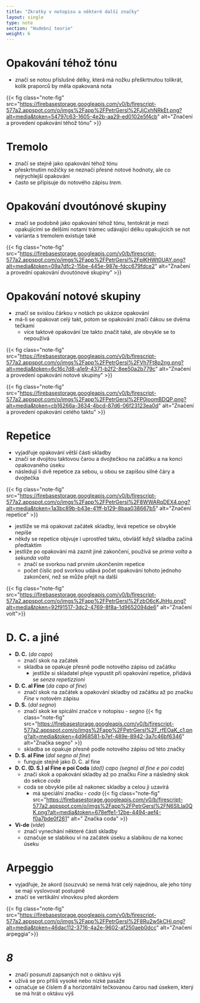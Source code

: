 ```yaml
---
title: "Zkratky v notopisu a některé další značky"
layout: single
type: note
section: "Hudební teorie"
weight: 6
---
```

# Opakování téhož tónu
- značí se notou příslušné délky, která má nožku přeškrtnutou tolikrát, kolik praporců by měla opakovaná nota

{{< fig class="note-fig" src="https://firebasestorage.googleapis.com/v0/b/firescript-577a2.appspot.com/o/imgs%2Fapp%2FPetrGersl%2FJjCxhNRkEt.png?alt=media&token=54797c63-1605-4e2b-aa29-ed0102e5f4cb" alt="Značení a provedení opakování téhož tónu" >}}

# Tremolo
- značí se stejně jako opakování téhož tónu
- přeskrtnutím nožičky se neznačí přesné notové hodnoty, ale co nejrychlejší opakování
- často se připisuje do notového zápisu $\textit{trem.}$
# Opakování dvoutónové skupiny
- značí se podobně jako opakování téhož tónu, tentokrát je mezi opakujícími se delšími notami trámec udávající délku opakujících se not
- varianta s tremolem existuje také

{{< fig class="note-fig" src="https://firebasestorage.googleapis.com/v0/b/firescript-577a2.appspot.com/o/imgs%2Fapp%2FPetrGersl%2FplKHWt0UAY.png?alt=media&token=09a7dfc2-15be-445e-987e-fdcc679fdce2" alt="Značení a provední opakování dvoutónové skupiny" >}}

# Opakování notové skupiny
- značí se svislou čárkou v notách po ukázce opakování
- má-li se opakovat celý takt, potom se opakování značí čákou se dvěma tečkami
    - více taktové opakování lze takto značit také, ale obvykle se to nepoužívá

{{< fig class="note-fig" src="https://firebasestorage.googleapis.com/v0/b/firescript-577a2.appspot.com/o/imgs%2Fapp%2FPetrGersl%2FVh7Ft8p2ng.png?alt=media&token=6c16c7d8-a1e9-4371-b2f2-8ee50a2b779c" alt="Značení a provedení opakování notové skupiny" >}}

{{< fig class="note-fig" src="https://firebasestorage.googleapis.com/v0/b/firescript-577a2.appspot.com/o/imgs%2Fapp%2FPetrGersl%2FP0joomBDQP.png?alt=media&token=cb16266a-3634-4bcd-87d6-06f23123ea0d" alt="Značení a provedení opakování celého taktu" >}}

# Repetice
- vyjadřuje opakování větší části skladby
- značí se dvojitou taktovou čarou a dvojtečkou na začátku a na konci opakovaného úseku
- následují li dvě repetice za sebou, u obou se zapíšou silné čáry a dvojtečka

{{< fig class="note-fig" src="https://firebasestorage.googleapis.com/v0/b/firescript-577a2.appspot.com/o/imgs%2Fapp%2FPetrGersl%2F8WWARqDEX4.png?alt=media&token=1a3bc89b-b43e-41ff-b129-8baa038667b5" alt="Značení repetice" >}}

- jestliže se má opakovat začátek skladby, levá repetice se obvykle nepíše
- někdy se repetice objvuje i uprostřed taktu, obvlášť když skladba začíná předtaktím
- jestliže po opakování má zaznít jiné zakončení, používá se _prima volta_ a _sekunda volta_
    - značí se svorkou nad prvním ukončením repetice
    - počet číslic pod svorkou udává počet opakování tohoto jednoho zakončení, než se může přejít na další

{{< fig class="note-fig" src="https://firebasestorage.googleapis.com/v0/b/firescript-577a2.appspot.com/o/imgs%2Fapp%2FPetrGersl%2FzbO6cKJhHo.png?alt=media&token=92f91517-3dc2-4769-8f8a-1d9652094de6" alt="Značení volt">}}

# D. C. a jiné
- **D. C.** (_da capo_)
    - značí skok na začátek
    - skladba se opakuje přesně podle notového zápisu od začátku
        - jestliže si skladatel přeje vypustit při opakování repetice, přidává se _senza repetizzioni_
- **D. C. al Fine** (_da capo al fine_)
    - značí skok na začátek a opakování skladby od začátku až po značku $\textit{Fine}$ v notovém zápisu
- **D. S.** (_dal segno_)
    - značí skok ke spicální značce v notopisu - _segno_
        {{< fig class="note-fig" src="https://firebasestorage.googleapis.com/v0/b/firescript-577a2.appspot.com/o/imgs%2Fapp%2FPetrGersl%2F_rfEOaK_c1.png?alt=media&token=4d968581-b7ef-489e-8942-3a7c46bf6346" alt="Značka segno" >}}
    - skladba se opakuje přesně podle notového zápisu od této značky
- **D. S. al Fine** (_dal segno al fine_)
    - funguje stejně jako D. C. al fine
- **D. C. (D. S.) al Fine e poi Coda** (_da(l) capo (segno) al fine e poi coda_)
    - značí skok a opakování skladby až po značku $\textit{Fine}$ a následný skok do sekce _coda_
    - coda se obvykle píše až nakonec skladby a celou ji uzavírá
        - má speciální značku - _coda_
            {{< fig class="note-fig" src="https://firebasestorage.googleapis.com/v0/b/firescript-577a2.appspot.com/o/imgs%2Fapp%2FPetrGersl%2FN6SlLla0QK.png?alt=media&token=678effe1-12be-4494-aef4-f0a7bde0f261" alt=" Značka coda" >}}
- **Vi-de** (_vide_)
    - značí vynechání některé části skladby
    - označuje se slabikou _vi_ na začátek úseku a slabikou _de_ na konec úseku
# Arpeggio
- vyjadřuje, že akord (souzvuk) se nemá hrát celý najednou, ale jeho tóny se mají vyslovovat postupně
- značí se vertikální vlnovkou před akordem

{{< fig class="note-fig" src="https://firebasestorage.googleapis.com/v0/b/firescript-577a2.appspot.com/o/imgs%2Fapp%2FPetrGersl%2F8Ru2w5kCHj.png?alt=media&token=46dac112-3716-4a2e-9602-af250aeb0dcc" alt="Značení arpeggia">}}

# $\textit{8}$
- značí posunutí zapsaných not o oktávu výš
- užívá se pro příliš vysoké nebo nízké pasáže
- označuje se číslem $\textit{8}$ a horizontální tečkovanou čarou nad úsekem, který se má hrát o oktávu výš